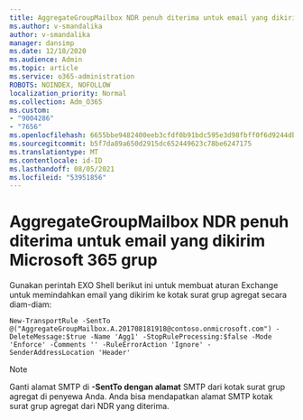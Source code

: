 ```yaml
---
title: AggregateGroupMailbox NDR penuh diterima untuk email yang dikirim Microsoft 365 grup
ms.author: v-smandalika
author: v-smandalika
manager: dansimp
ms.date: 12/18/2020
ms.audience: Admin
ms.topic: article
ms.service: o365-administration
ROBOTS: NOINDEX, NOFOLLOW
localization_priority: Normal
ms.collection: Adm_O365
ms.custom:
- "9004286"
- "7656"
ms.openlocfilehash: 6655bbe9482400eeb3cfdf0b91bdc595e3d98fbff0f6d9244db8bb4dd958305e
ms.sourcegitcommit: b5f7da89a650d2915dc652449623c78be6247175
ms.translationtype: MT
ms.contentlocale: id-ID
ms.lasthandoff: 08/05/2021
ms.locfileid: "53951856"
---
```

# <a name="aggregategroupmailbox-full-ndr-received-for-email-sent-to-microsoft-365-group"></a>AggregateGroupMailbox NDR penuh diterima untuk email yang dikirim Microsoft 365 grup

Gunakan perintah EXO Shell berikut ini untuk membuat aturan Exchange untuk memindahkan email yang dikirim ke kotak surat grup agregat secara diam-diam:

`New-TransportRule -SentTo @("AggregateGroupMailbox.A.201708181918@contoso.onmicrosoft.com") -DeleteMessage:$true -Name 'Agg1' -StopRuleProcessing:$false -Mode 'Enforce' -Comments '' -RuleErrorAction 'Ignore' -SenderAddressLocation 'Header'`

> [!NOTE]
> Ganti alamat SMTP di **-SentTo dengan alamat** SMTP dari kotak surat grup agregat di penyewa Anda. Anda bisa mendapatkan alamat SMTP kotak surat grup agregat dari NDR yang diterima.



